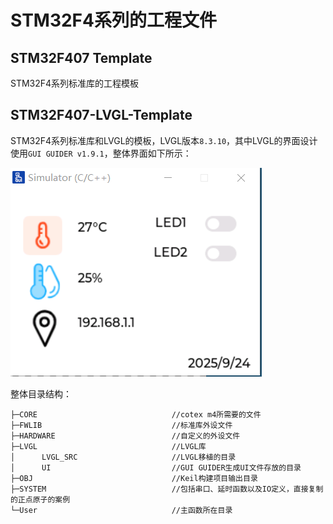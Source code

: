 # STM32F4系列的工程文件

## STM32F407 Template

STM32F4系列标准库的工程模板



## STM32F407-LVGL-Template

STM32F4系列标准库和LVGL的模板，LVGL版本`8.3.10`，其中LVGL的界面设计使用`GUI GUIDER v1.9.1`，整体界面如下所示：

![i.png](./img/1.png)

整体目录结构：

```
├─CORE								//cotex m4所需要的文件
├─FWLIB								//标准库外设文件     
├─HARDWARE							//自定义的外设文件
├─LVGL								//LVGL库
│      LVGL_SRC						//LVGL移植的目录
│      UI							//GUI GUIDER生成UI文件存放的目录
├─OBJ								//Keil构建项目输出目录
├─SYSTEM							//包括串口、延时函数以及IO定义，直接复制的正点原子的案例
└─User								//主函数所在目录
```

